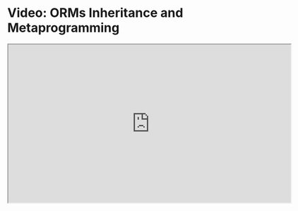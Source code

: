 # Video: ORMs Inheritance and Metaprogramming

<iframe src="https://player.vimeo.com/video/594363480/?title=0&byline=0&portrait=0" width="640" height="360" allowfullscreen="allowfullscreen" allow="autoplay; fullscreen; picture-in-picture"></iframe>
